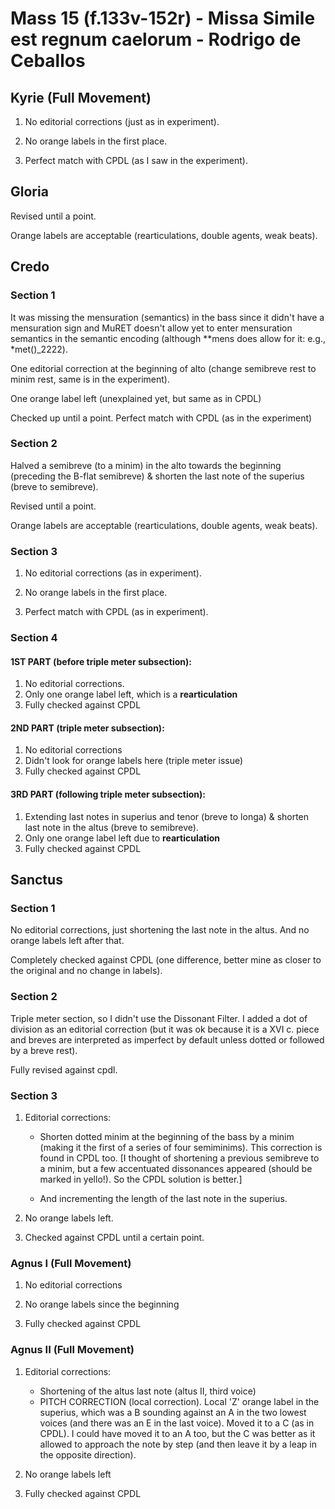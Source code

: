 # Mass 15 (f.133v-152r) - Missa Simile est regnum caelorum - Rodrigo de Ceballos



## Kyrie (Full Movement)

1. No editorial corrections (just as in experiment).

2. No orange labels in the first place.

3. Perfect match with CPDL (as I saw in the experiment).



## Gloria

Revised until a point.

Orange labels are acceptable (rearticulations, double agents, weak beats).



## Credo

### Section 1

It was missing the mensuration (semantics) in the bass since it didn't have a mensuration sign and MuRET doesn't allow yet to enter mensuration semantics in the semantic encoding (although \*\*mens does allow for it: e.g., \*met()\_2222).

One editorial correction at the beginning of alto (change semibreve rest to minim rest, same is in the experiment).

One orange label left (unexplained yet, but same as in CPDL)

Checked up until a point. Perfect match with CPDL (as in the experiment)


### Section 2

Halved a semibreve (to a minim) in the alto towards the beginning (preceding the B-flat semibreve) & shorten the last note of the superius (breve to semibreve).

Revised until a point.

Orange labels are acceptable (rearticulations, double agents, weak beats).


### Section 3

1. No editorial corrections (as in experiment).

2. No orange labels in the first place.

3. Perfect match with CPDL (as in experiment).


### Section 4

#### 1ST PART (before triple meter subsection):

1. No editorial corrections.
2. Only one orange label left, which is a **rearticulation**
3. Fully checked against CPDL

#### 2ND PART (triple meter subsection):
1. No editorial corrections
2. Didn't look for orange labels here (triple meter issue)
3. Fully checked against CPDL

#### 3RD PART (following triple meter subsection):

1. Extending last notes in superius and tenor (breve to longa) & shorten last note in the altus (breve to semibreve).
2. Only one orange label left due to **rearticulation**
3. Fully checked against CPDL



## Sanctus

### Section 1

No editorial corrections, just shortening the last note in the altus. And no orange labels left after that.

Completely checked against CPDL (one difference, better mine as closer to the original and no change in labels).


### Section 2

Triple meter section, so I didn't use the Dissonant Filter. I added a dot of division as an editorial correction (but it was ok because it is a XVI c. piece and breves are interpreted as imperfect by default unless dotted or followed by a breve rest).

Fully revised against cpdl.


### Section 3

1. Editorial corrections:

    - Shorten dotted minim at the beginning of the bass by a minim (making it the first of a series of four semiminims). This correction is found in CPDL too. [I thought of shortening a previous semibreve to a minim, but a few accentuated dissonances appeared (should be marked in yello!). So the CPDL solution is better.]

    - And incrementing the length of the last note in the superius.

2. No orange labels left.

3. Checked against CPDL until a certain point.



### Agnus I (Full Movement)

1. No editorial corrections

2. No orange labels since the beginning

3. Fully checked against CPDL



### Agnus II (Full Movement)

1. Editorial corrections:
    - Shortening of the altus last note (altus II, third voice)
    - PITCH CORRECTION (local correction). Local 'Z' orange label in the superius, which was a B sounding against an A in the two lowest voices (and there was an E in the last voice). Moved it to a C (as in CPDL). I could have moved it to an A too, but the C was better as it allowed to approach the note by step (and then leave it by a leap in the opposite direction). 

2. No orange labels left

3. Fully checked against CPDL